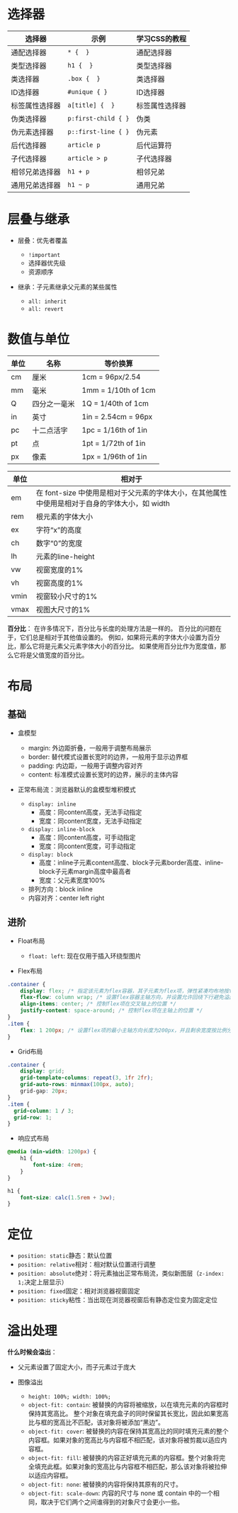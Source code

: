 # 选择器

| 选择器         | 示例                | 学习CSS的教程  |
| -------------- | ------------------- | -------------- |
| 通配选择器     | `* {  }`            | 通配选择器     |
| 类型选择器     | `h1 {  }`           | 类型选择器     |
| 类选择器       | `.box {  }`         | 类选择器       |
| ID选择器       | `#unique { }`       | ID选择器       |
| 标签属性选择器 | `a[title] {  }`     | 标签属性选择器 |
| 伪类选择器     | `p:first-child { }` | 伪类           |
| 伪元素选择器   | `p::first-line { }` | 伪元素         |
| 后代选择器     | `article p`         | 后代运算符     |
| 子代选择器     | `article > p`       | 子代选择器     |
| 相邻兄弟选择器 | `h1 + p`            | 相邻兄弟       |
| 通用兄弟选择器 | `h1 ~ p`            | 通用兄弟       |

# 层叠与继承
* 层叠：优先者覆盖
    * `!important`
    * 选择器优先级
    * 资源顺序

* 继承：子元素继承父元素的某些属性
    * `all: inherit`
    * `all: revert`

# 数值与单位
| 单位 | 名称         | 等价换算            |
| ---- | ------------ | ------------------- |
| cm   | 厘米         | 1cm = 96px/2.54     |
| mm   | 毫米         | 1mm = 1/10th of 1cm |
| Q    | 四分之一毫米 | 1Q = 1/40th of 1cm  |
| in   | 英寸         | 1in = 2.54cm = 96px |
| pc   | 十二点活字   | 1pc = 1/16th of 1in |
| pt   | 点           | 1pt = 1/72th of 1in |
| px   | 像素         | 1px = 1/96th of 1in |

| 单位 | 相对于                                                                                        |
| ---- | --------------------------------------------------------------------------------------------- |
| em   | 在 font-size 中使用是相对于父元素的字体大小，在其他属性中使用是相对于自身的字体大小，如 width |
| rem  | 根元素的字体大小                                                                              |
| ex   | 字符“x”的高度                                                                                 |
| ch   | 数字“0”的宽度                                                                                 |
| lh   | 元素的line-height                                                                             |
| vw   | 视窗宽度的1%                                                                                  |
| vh   | 视窗高度的1%                                                                                  |
| vmin | 视窗较小尺寸的1%                                                                              |
| vmax | 视图大尺寸的1%                                                                                |

**百分比**：
在许多情况下，百分比与长度的处理方法是一样的。
百分比的问题在于，它们总是相对于其他值设置的。
例如，如果将元素的字体大小设置为百分比，那么它将是元素父元素字体大小的百分比。
如果使用百分比作为宽度值，那么它将是父值宽度的百分比。

# 布局
## 基础
* 盒模型
    * margin: 外边距折叠，一般用于调整布局展示
    * border: 替代模式设置长宽时的边界，一般用于显示边界框
    * padding: 内边距，一般用于调整内容对齐
    * content: 标准模式设置长宽时的边界，展示的主体内容

* 正常布局流：浏览器默认的盒模型堆积模式
    * `display: inline`
      * 高度：同content高度，无法手动指定
      * 宽度：同content宽度，无法手动指定
    * `display: inline-block`
      * 高度：同content高度，可手动指定
      * 宽度：同content宽度，可手动指定
    * `display: block`
      * 高度：inline子元素content高度、block子元素border高度、inline-block子元素margin高度中最高者
      * 宽度：父元素宽度100%
    * 排列方向：block inline
    * 内容对齐：center left right

## 进阶
* Float布局
    * `float: left`: 现在仅用于插入环绕型图片

* Flex布局
```css
.container {
    display: flex; /* 指定该元素为flex容器，其子元素为flex项，弹性紧凑均布地按flex方向排列（默认方向row） */
    flex-flow: column wrap; /* 设置flex容器主轴方向，并设置允许回绕下行避免溢出 */
    align-items: center; /* 控制flex项在交叉轴上的位置 */
    justify-content: space-around; /* 控制flex项在主轴上的位置 */
}
.item {
    flex: 1 200px; /* 设置flex项的最小主轴方向长度为200px，并且剩余宽度按比例分配（交叉轴方向的宽度——即高度，与最长的flex项一致） */
}
```

* Grid布局
```css
.container {
    display: grid;
    grid-template-columns: repeat(3, 1fr 2fr);
    grid-auto-rows: minmax(100px, auto);
    grid-gap: 20px;
}
.item {
  grid-column: 1 / 3;
  grid-row: 1;
}
```

* 响应式布局
```css
@media (min-width: 1200px) {
    h1 {
        font-size: 4rem;
    }
}

h1 {
    font-size: calc(1.5rem + 3vw);
}
```

# 定位
* `position: static`静态：默认位置
* `position: relative`相对：相对默认位置进行调整
* `position: absolute`绝对：将元素抽出正常布局流，类似新图层（`z-index: 1;`决定上层显示）
* `position: fixed`固定：相对浏览器视窗固定
* `position: sticky`粘性：当出现在浏览器视窗后有静态定位变为固定定位

# 溢出处理
**什么时候会溢出**：
* 父元素设置了固定大小，而子元素过于庞大

* 图像溢出
    * `height: 100%; width: 100%;`
    * `object-fit: contain`: 被替换的内容将被缩放，以在填充元素的内容框时保持其宽高比。 整个对象在填充盒子的同时保留其长宽比，因此如果宽高比与框的宽高比不匹配，该对象将被添加“黑边”。
    * `object-fit: cover`: 被替换的内容在保持其宽高比的同时填充元素的整个内容框。如果对象的宽高比与内容框不相匹配，该对象将被剪裁以适应内容框。
    * `object-fit: fill`: 被替换的内容正好填充元素的内容框。整个对象将完全填充此框。如果对象的宽高比与内容框不相匹配，那么该对象将被拉伸以适应内容框。
    * `object-fit: none`: 被替换的内容将保持其原有的尺寸。
    * `object-fit: scale-down`: 内容的尺寸与 none 或 contain 中的一个相同，取决于它们两个之间谁得到的对象尺寸会更小一些。
